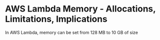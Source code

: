 # AWS Lambda Memory - Allocations, Limitations, Implications

In AWS Lambda, memory can be set from 128 MB to 10 GB of size
